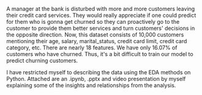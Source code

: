 

A manager at the bank is disturbed with more and more customers leaving their credit card services. They would really appreciate if one could predict for them who is gonna get churned so they can proactively go to the customer to provide them better services and turn customers' decisions in the opposite direction. Now, this dataset consists of 10,000 customers mentioning their age, salary, marital_status, credit card limit, credit card category, etc. There are nearly 18 features. We have only 16.07% of customers who have churned. Thus, it's a bit difficult to train our model to predict churning customers.

I have restricted myself to describing the data using the EDA methods on Python. Attached are an .ipynb, .pptx and video presentation by myself explaining some of the insights and relationships from the analysis.
